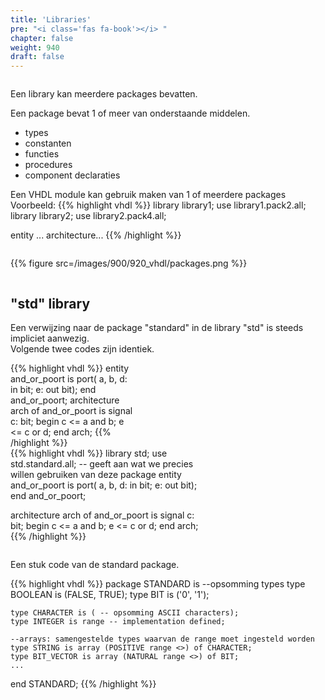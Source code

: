 ```yaml
---
title: 'Libraries'
pre: "<i class='fas fa-book'></i> "
chapter: false
weight: 940
draft: false
---
```


<div class="multicolumn">
    <div class="column">

Een library kan meerdere packages bevatten.

Een package bevat 1 of meer van onderstaande middelen.
<ul>
<li> types </li>
<li> constanten </li>
<li> functies </li>
<li> procedures </li>
<li> component declaraties </li>
</ul>

Een VHDL module kan gebruik maken van 1 of meerdere packages <br/>
Voorbeeld:
{{% highlight vhdl %}}
library library1;
use library1.pack2.all;
library library2;
use library2.pack4.all;

entity ...
architecture...
{{% /highlight %}}

</div>
<div class="column">

{{% figure src=/images/900/920_vhdl/packages.png %}}

</div>
</div>

## "std" library

Een verwijzing naar de package "standard" in de library "std" is steeds impliciet aanwezig. <br/>
Volgende twee codes zijn identiek.

<div class="multicolumn">
    <div class="column" style="width: 40%">
{{% highlight vhdl %}}
entity and_or_poort is
    port(   a, b, d: in bit;
            e: out bit);
end and_or_poort;
architecture arch of and_or_poort is
    signal c: bit;
begin
    c <= a and b;
    e <= c or d;
end arch;
{{% /highlight %}}
</div>
<div class="column" style="width: 60%">    
{{% highlight vhdl %}}
library std;
use std.standard.all; -- geeft aan wat we precies willen gebruiken van deze package
entity and_or_poort is
    port(   a, b, d: in bit;
            e: out bit);
end and_or_poort;

architecture arch of and_or_poort is
    signal c: bit;
begin
    c <= a and b;
    e <= c or d;
end arch;
{{% /highlight %}}
</div>
</div>

Een stuk code van de standard package.

{{% highlight vhdl %}}
package STANDARD is
    --opsomming types
    type BOOLEAN is (FALSE, TRUE);
    type BIT is ('0', '1');

    type CHARACTER is ( -- opsomming ASCII characters);
    type INTEGER is range -- implementation defined;

    --arrays: samengestelde types waarvan de range moet ingesteld worden
    type STRING is array (POSITIVE range <>) of CHARACTER;
    type BIT_VECTOR is array (NATURAL range <>) of BIT;
    ...

end STANDARD;
{{% /highlight %}}